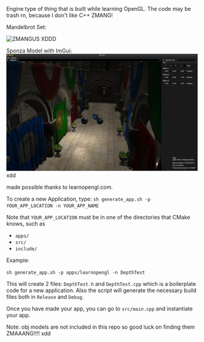 Engine type of thing that is built while learning OpenGL.
The code may be trash rn, because I don't like C++ ZMANG!

Mandelbrot Set:

![ZMANGUS XDDD](gallery/giphy.gif)

Sponza Model with ImGui:
![Sponza Model + point lights](gallery/example.jpeg)
xdd

made possible thanks to learnopengl.com.

To create a new Application, type:
`sh generate_app.sh -p YOUR_APP_LOCATION -n YOUR_APP_NAME`

Note that `YOUR_APP_LOCATION` must be in one of the directories that CMake knows, such as

- `apps/`
- `src/`
- `include/`

Example:

`sh generate_app.sh -p apps/learnopengl -n DepthTest` 

This will create 2 files: `DepthTest.h` and `DepthTest.cpp` which is a boilerplate code for a new application.
Also the script will generate the necessary build files both in `Release` and `Debug`.

Once you have made your app, you can go to `src/main.cpp` and instantiate your app.

Note: obj models are not included in this repo so good luck on finding them ZMAAANG!!!! xdd
